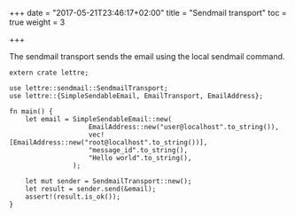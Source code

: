 +++
date = "2017-05-21T23:46:17+02:00"
title = "Sendmail transport"
toc = true
weight = 3

+++

The sendmail transport sends the email using the local sendmail command.

```rust,no_run
extern crate lettre;

use lettre::sendmail::SendmailTransport;
use lettre::{SimpleSendableEmail, EmailTransport, EmailAddress};

fn main() {
    let email = SimpleSendableEmail::new(
                    EmailAddress::new("user@localhost".to_string()),
                    vec![EmailAddress::new("root@localhost".to_string())],
                    "message_id".to_string(),
                    "Hello world".to_string(),
                );
    
    let mut sender = SendmailTransport::new();
    let result = sender.send(&email);
    assert!(result.is_ok());
}
```
